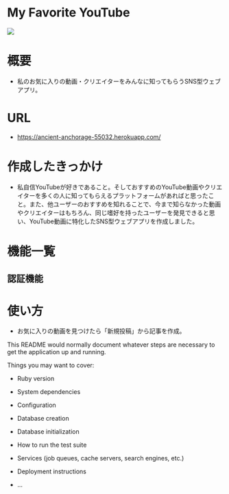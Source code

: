 # My Favorite YouTube
<image src="/assets/favoyoutube.png">


# 概要
* 私のお気に入りの動画・クリエイターをみんなに知ってもらうSNS型ウェブアプリ。

# URL
* https://ancient-anchorage-55032.herokuapp.com/

# 作成したきっかけ
* 私自信YouTubeが好きであること。そしておすすめのYouTube動画やクリエイターを多くの人に知ってもらえるプラットフォームがあればと思ったこと。また、他ユーザーのおすすめを知れることで、今まで知らなかった動画やクリエイターはもちろん、同じ嗜好を持ったユーザーを発見できると思い、YouTube動画に特化したSNS型ウェブアプリを作成しました。

# 機能一覧
## 認証機能

# 使い方


* お気に入りの動画を見つけたら「新規投稿」から記事を作成。

This README would normally document whatever steps are necessary to get the
application up and running.

Things you may want to cover:

* Ruby version

* System dependencies

* Configuration

* Database creation

* Database initialization

* How to run the test suite

* Services (job queues, cache servers, search engines, etc.)

* Deployment instructions

* ...
